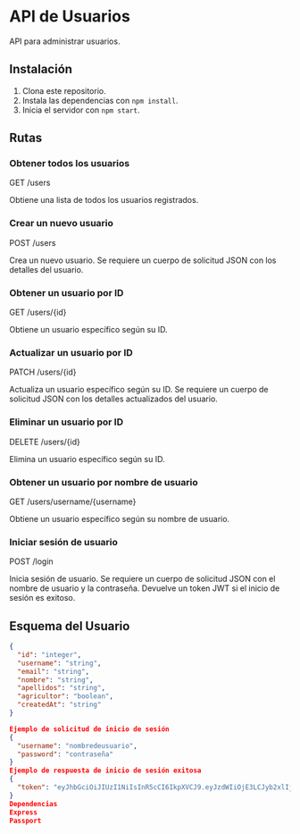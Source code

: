 # API de Usuarios

API para administrar usuarios.

## Instalación

1. Clona este repositorio.
2. Instala las dependencias con `npm install`.
3. Inicia el servidor con `npm start`.

## Rutas

### Obtener todos los usuarios

GET /users

Obtiene una lista de todos los usuarios registrados.

### Crear un nuevo usuario

POST /users

Crea un nuevo usuario. Se requiere un cuerpo de solicitud JSON con los detalles del usuario.

### Obtener un usuario por ID

GET /users/{id}

Obtiene un usuario específico según su ID.

### Actualizar un usuario por ID

PATCH /users/{id}

Actualiza un usuario específico según su ID. Se requiere un cuerpo de solicitud JSON con los detalles actualizados del usuario.

### Eliminar un usuario por ID

DELETE /users/{id}

Elimina un usuario específico según su ID.

### Obtener un usuario por nombre de usuario

GET /users/username/{username}

Obtiene un usuario específico según su nombre de usuario.

### Iniciar sesión de usuario

POST /login


Inicia sesión de usuario. Se requiere un cuerpo de solicitud JSON con el nombre de usuario y la contraseña. Devuelve un token JWT si el inicio de sesión es exitoso.

## Esquema del Usuario

```json
{
  "id": "integer",
  "username": "string",
  "email": "string",
  "nombre": "string",
  "apellidos": "string",
  "agricultor": "boolean",
  "createdAt": "string"
}

Ejemplo de solicitud de inicio de sesión
{
  "username": "nombredeusuario",
  "password": "contraseña"
}
Ejemplo de respuesta de inicio de sesión exitosa
{
  "token": "eyJhbGciOiJIUzI1NiIsInR5cCI6IkpXVCJ9.eyJzdWIiOjE3LCJyb2xlIjoiS0lLRVJ0YWdyaSIsImlhdCI6MTcxMDk1ODMyMH0.ulEwsC-l9oXHMmDVJgfjIDX7RiUcax31tJGm1xm5mzc"
}
Dependencias
Express
Passport

